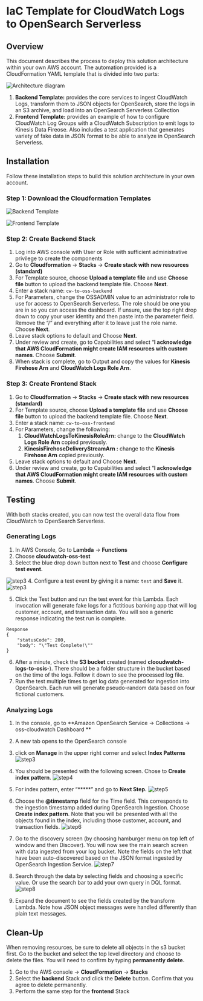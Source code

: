 # IaC Template for CloudWatch Logs to OpenSearch Serverless



## Overview


This document describes the process to deploy this solution architecture within your own AWS account.  The automation  provided is a CloudFormation YAML template that is divided into two parts:

![Architecture diagram](cloudformation_architecture.png)
1. **Backend Template:** provides the core services to ingest CloudWatch Logs, transform them to JSON objects for OpenSearch, store the logs in an S3 archive, and load into an OpenSearch Serverless Collection
2. **Frontend Template:** provides an example of how to configure CloudWatch Log Groups with a CloudWatch Subscription to emit logs to Kinesis Data Fireose.  Also includes a test application that generates variety of fake data in JSON format to be able to analyze in OpenSearch Serverless.



## Installation

Follow these installation steps to build this solution architecture in your own account.  


### Step 1: Download the Cloudformation Templates


![Backend Template](cloudwatch-to-opensearch-backend-v4.yml)

![Frontend Template](cloudwatch-to-opensearch-frontend-v1.yml)



### Step 2: Create Backend Stack

1. Log into AWS console with User or Role with sufficient administrative privilege to create the components
2. Go to **Cloudformation** → **Stacks** → **Create stack with new resources (standard)**
3. For Template source, choose **Upload a template file** and use **Choose file** button to upload the backend template file.  Choose **Next**.
4. Enter a stack name:  `cw-to-oss-backend`
5. For Parameters, change the OSSADMIN value to an administrator role to use for access to OpenSearch Serverless.  The role should be one you are in so you can access the dashboard.  If unsure, use the top right drop down to copy your user identity and then paste into the parameter field.  Remove the “/” and everything after it to leave just the role name.  Choose **Next**.
6. Leave stack options to default and Choose **Next**.
7. Under review and create, go to Capabilities and select “**I acknowledge that AWS CloudFormation might create IAM resources with custom names**.  Choose **Submit**.
8. When stack is complete, go to Output and copy the values for **Kinesis Firehose Arn** and **CloudWatch Logs Role Arn**.



### Step 3:  Create Frontend Stack

1. Go to **Cloudformation** → **Stacks** → **Create stack with new resources (standard)**
2. For Template source, choose **Upload a template file** and use **Choose file** button to upload the backend template file.  Choose **Next**.
3. Enter a stack name:  ```cw-to-oss-frontend```
4. For Parameters, change the following:
    1.  **CloudWatchLogsToKinesisRoleArn:** change to the **CloudWatch Logs Role Arn** copied previously.
    2.   **KinesisFirehoseDeliveryStreamArn :** change to the **Kinesis Firehose Arn** copied previously.
5. Leave stack options to default and Choose **Next**.
6. Under review and create, go to Capabilities and select “**I acknowledge that AWS CloudFormation might create IAM resources with custom names**.  Choose **Submit**.



## Testing

With both stacks created, you can now test the overall data flow from CloudWatch to OpenSearch Serverless.  


### Generating Logs

1. In AWS Console, Go to **Lambda** → **Functions**
2. Choose **cloudwatch-oss-test**
3. Select the blue drop down button next to **Test** and choose **Configure test event.**
    
![step3](images/iac8.PNG)
4. Configure a test event by giving it a name:  ```test``` and **Save** it.
![step3](images/iac9.PNG)

5. Click the Test button and run the test event for this Lambda.  Each invocation will generate fake logs for a fictitious banking app that  will log customer, account, and transaction data.  You will see a generic response indicating the test run is complete.

```
Response
{
    "statusCode": 200,
    "body": "\"Test Complete!\""
}

```

6. After a minute, check the **S3 bucket** created (named **clooudwatch-logs-to-osis**-<random value>).  There should be a folder structure in the bucket based on the time of the logs.  Follow it down to see the processed log file.  
7. Run the test multiple times to get log data generated for ingestion into OpenSearch.  Each run will generate pseudo-random data based on four fictional customers.



### Analyzing Logs

1. In the console, go to **Amazon OpenSearch Service → Collections → oss-cloudwatch Dashboard
    **
2. A new tab opens to the OpenSearch console
3. click on **Manage** in the upper right corner and select **Index Patterns**
 ![step3](images/iac1.PNG)

4. You should be presented with the following screen.  Chose to **Create index pattern**.
 ![step4](images/iac2.PNG)

5. For index pattern, enter “*****” and go to **Next Step.**
  ![step5](images/iac3.PNG)

6. Choose the **@timestamp** field for the Time field.  This corresponds to the ingestion timestamp added during OpenSearch Ingestion.  Choose **Create index pattern**.  Note that you will be presented with all the objects found in the index, including those customer, account, and transaction fields.
   ![step6](images/iac4.PNG)

7. Go to the discovery screen (by choosing hamburger menu on top left of window and then Discover).  You will now see the main search screen with data ingested from your log bucket.  Note the fields on the left that have been auto-discovered based on the JSON format ingested by OpenSearch Ingestion Service.
  ![step7](images/iac6.PNG)

8. Search through the data by selecting fields and choosing a specific value.  Or use the search bar to add your own query in DQL format.  
  ![step8](images/iac7.PNG)

13. Expand the document to see the fields created by the transform Lambda.  Note how JSON object messages were handled differently than plain text messages.

## Clean-Up

When removing resources, be sure to delete all objects in the s3 bucket first.  Go to the bucket and select the top level directory and choose to delete the files.  You will need to confirm by typing **permanently delete.**

1. Go to the AWS console → **CloudFormation** → **Stacks**
2. Select the **backend** Stack and click the **Delete** button.  Confirm that you agree to delete permanently.
3. Perform the same step for the **frontend** Stack

